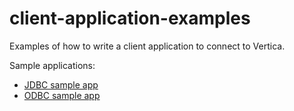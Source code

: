# client-application-examples

Examples of how to write a client application to connect to Vertica.

Sample applications:
- [JDBC sample app](JDBC/README.md)
- [ODBC sample app](ODBC/README.md)
